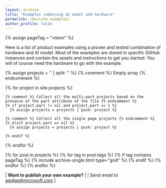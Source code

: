 ```yaml
---
layout: archive
title: "Examples combining AI model and hardware"
permalink: /docs/hw_examples/
author_profile: false
---
```

{% assign pageTag = "vision" %}

Here is a list of product examples using a proven and tested combination of hardware and AI model. Most of the examples are stored in specific GitHub instances and contain the assets and instructions to get you started. You will of course need the hardware to go with the example.

<div class="grid__wrapper grid__catalog">

  {% assign projects = '' | split: '' %} {% comment %} Empty array {% endcomment %}

  {% for project in site.projects %}
  
    {% comment %} Collect all the multi-part projects based on the presence of the part attribute of the file {% endcomment %}
    {% if project.part != nil and project.part == 1 %}
      {% assign projects = projects | push: project %}
      
    {% comment %} Collect all the single page projects {% endcomment %}
    {% elsif project.part == nil %}
      {% assign projects = projects | push: project %}
    
    {% endif %}

  {% endfor %}


  {% for post in projects %}
    {% for tag in post.tags %}
    {% if tag contains pageTag %}
       {% include archive-single.html type="grid" %}
    {% endif %}
    {% endfor %}
 {% endfor %}
</div>


| **Want to publish your own example?** |
| Send email to [aiedge@microsoft.com](mailto:aiedge@microsoft.com) |
